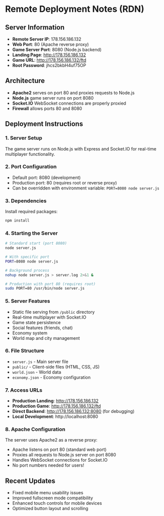 # Remote Deployment Notes (RDN)

## Server Information
- **Remote Server IP**: 178.156.186.132
- **Web Port**: 80 (Apache reverse proxy)
- **Game Server Port**: 8080 (Node.js backend)
- **Landing Page**: http://178.156.186.132
- **Game URL**: http://178.156.186.132/ftd
- **Root Password**: jhcs2bkbH4uf75OP

## Architecture
- **Apache2** serves on port 80 and proxies requests to Node.js
- **Node.js** game server runs on port 8080
- **Socket.IO** WebSocket connections are properly proxied
- **Firewall** allows ports 80 and 8080

## Deployment Instructions

### 1. Server Setup
The game server runs on Node.js with Express and Socket.IO for real-time multiplayer functionality.

### 2. Port Configuration
- Default port: 8080 (development)
- Production port: 80 (requires root or reverse proxy)
- Can be overridden with environment variable: `PORT=8080 node server.js`

### 3. Dependencies
Install required packages:
```bash
npm install
```

### 4. Starting the Server
```bash
# Standard start (port 8080)
node server.js

# With specific port
PORT=8080 node server.js

# Background process
nohup node server.js > server.log 2>&1 &

# Production with port 80 (requires root)
sudo PORT=80 /usr/bin/node server.js
```

### 5. Server Features
- Static file serving from `/public` directory
- Real-time multiplayer with Socket.IO
- Game state persistence
- Social features (friends, chat)
- Economy system
- World map and city management

### 6. File Structure
- `server.js` - Main server file
- `public/` - Client-side files (HTML, CSS, JS)
- `world.json` - World data
- `economy.json` - Economy configuration

### 7. Access URLs
- **Production Landing**: http://178.156.186.132
- **Production Game**: http://178.156.186.132/ftd
- **Direct Backend**: http://178.156.186.132:8080 (for debugging)
- **Local Development**: http://localhost:8080

### 8. Apache Configuration
The server uses Apache2 as a reverse proxy:
- Apache listens on port 80 (standard web port)
- Proxies all requests to Node.js server on port 8080
- Handles WebSocket connections for Socket.IO
- No port numbers needed for users!

## Recent Updates
- Fixed mobile menu usability issues
- Improved fullscreen mode compatibility
- Enhanced touch controls for mobile devices
- Optimized button layout and scrolling
